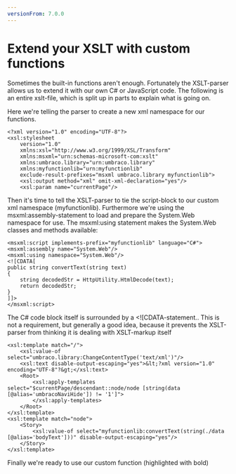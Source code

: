 ```yaml
---
versionFrom: 7.0.0
---
```


# Extend your XSLT with custom functions
Sometimes the built-in functions aren't enough. Fortunately the XSLT-parser allows us to extend it with our own C# or JavaScript code.
The following is an entire xslt-file, which is split up in parts to explain what is going on. 

Here we're telling the parser to create a new xml namespace for our functions.

	<?xml version="1.0" encoding="UTF-8"?>
	<xsl:stylesheet
		version="1.0"
		xmlns:xsl="http://www.w3.org/1999/XSL/Transform"
		xmlns:msxml="urn:schemas-microsoft-com:xslt"
		xmlns:umbraco.library="urn:umbraco.library"
		xmlns:myfunctionlib="urn:myfunctionlib"
		exclude-result-prefixes="msxml umbraco.library myfunctionlib">
		<xsl:output method="xml" omit-xml-declaration="yes"/>
		<xsl:param name="currentPage"/>

Then it's time to tell the XSLT-parser to tie the script-block to our custom xml namespace (myfunctionlib).
Furthermore we're using the msxml:assembly-statement to load and prepare the System.Web namespace for use. The msxml:using statement makes the System.Web classes and methods available:

	<msxml:script implements-prefix="myfunctionlib" language="C#">
	<msxml:assembly name="System.Web"/>
	<msxml:using namespace="System.Web"/>
	<![CDATA[
	public string convertText(string text)
	{
    	string decodedStr = HttpUtility.HtmlDecode(text);
	    return decodedStr;
	}
	]]>
	</msxml:script>

The C# code block itself is surrounded by a <![CDATA-statement.. This is not a requirement, but generally a good idea, because it prevents the XSLT-parser from thinking it is dealing with XSLT-markup itself

	<xsl:template match="/">
		<xsl:value-of select="umbraco.library:ChangeContentType('text/xml')"/>
		<xsl:text disable-output-escaping="yes">&lt;?xml version="1.0" encoding="UTF-8"?&gt;</xsl:text>
		<Root>
			<xsl:apply-templates select="$currentPage/descendant::node/node [string(data [@alias='umbracoNaviHide']) != '1']">
			</xsl:apply-templates>
		</Root>
	</xsl:template>
	<xsl:template match="node">
		<Story>
			<xsl:value-of select="myfunctionlib:convertText(string(./data [@alias='bodyText']))" disable-output-escaping="yes"/>
		</Story>
	</xsl:template>
	
Finally we're ready to use our custom function (highlighted with bold)

